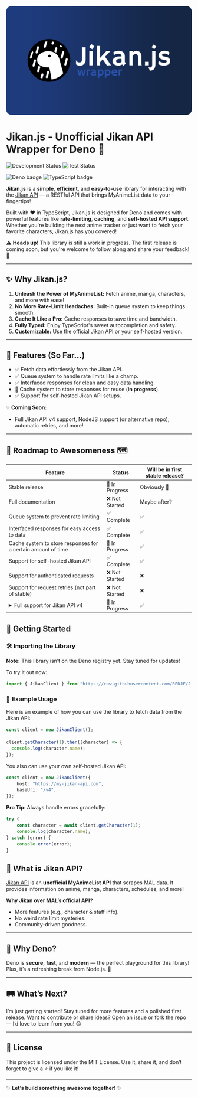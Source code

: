 <img src="meta/banner.svg" alt="Jikan.js Banner" style="border-radius: 15px;">

# Jikan.js - Unofficial Jikan API Wrapper for Deno  🚀

![Development Status](https://img.shields.io/badge/Status-In%20Development-orange?style=for-the-badge&logo=github)
![Test Status](https://img.shields.io/badge/Test%20Status-Passing-brightgreen?logo=github&style=for-the-badge)

![Deno badge](https://img.shields.io/badge/Deno-464647?style=for-the-badge&logo=deno&logoColor=white)
![TypeScript badge](https://img.shields.io/badge/TypeScript-3178C6?style=for-the-badge&logo=typescript&logoColor=white)


**Jikan.js** is a **simple**, **efficient**, and **easy-to-use** library for interacting with the [Jikan API](https://github.com/jikan-me/jikan) — a RESTful API that brings MyAnimeList data to your fingertips!  

Built with ❤️ in TypeScript, Jikan.js is designed for Deno and comes with powerful features like **rate-limiting**, **caching**, and **self-hosted API support**. Whether you're building the next anime tracker or just want to fetch your favorite characters, Jikan.js has you covered!  

⚠️ **Heads up!** This library is still a work in progress. The first release is coming soon, but you're welcome to follow along and share your feedback! 🙌

---

## ✨ Why Jikan.js?

1. **Unleash the Power of MyAnimeList:** Fetch anime, manga, characters, and more with ease!  
2. **No More Rate-Limit Headaches:** Built-in queue system to keep things smooth.  
3. **Cache It Like a Pro:** Cache responses to save time and bandwidth.  
4. **Fully Typed:** Enjoy TypeScript's sweet autocompletion and safety.  
5. **Customizable:** Use the official Jikan API or your self-hosted version.  

---

## 🌟 Features (So Far...)

- ✅ Fetch data effortlessly from the Jikan API.  
- ✅ Queue system to handle rate limits like a champ.  
- ✅ Interfaced responses for clean and easy data handling.  
- 🔄 Cache system to store responses for reuse (**in progress**).  
- ✅ Support for self-hosted Jikan API setups.  

💡 **Coming Soon:**  
- Full Jikan API v4 support, NodeJS support (or alternative repo), automatic retries, and more!

---

## 🚧 Roadmap to Awesomeness 🗺️

<table>
  <thead>
    <tr>
      <th>Feature</th>
      <th>Status</th>
	  <th>Will be in first stable release?</th>
    </tr>
  </thead>
  <tbody>
    <tr>
      <td>Stable release</td>
      <td>🔄 In Progress</td>
	  <td>Obviously 🥲</td>
    </tr>
    <tr>
      <td>Full documentation</td>
      <td>❌ Not Started</td>
	  <td>Maybe after❔</td>
    </tr>
    <tr>
      <td>Queue system to prevent rate limiting</td>
      <td>✅ Complete</td>
	  <td>✅</td>
    </tr>
    <tr>
      <td>Interfaced responses for easy access to data</td>
      <td>✅ Complete</td>
	  <td>✅</td>
    </tr>
    <tr>
      <td>Cache system to store responses for a certain amount of time</td>
      <td>🔄 In Progress</td>
	  <td>✅</td>
    </tr>
    <tr>
      <td>Support for self-hosted Jikan API</td>
      <td>✅ Complete</td>
	  <td>✅</td>
    </tr>
    <tr>
      <td>Support for authenticated requests</td>
      <td>❌ Not Started</td>
	  <td>❌</td>
    </tr>
	<tr>
	  <td>Support for request retries (not part of stable)</td>
	  <td>❌ Not Started</td>
	  <td>❌</td>
    <tr>
      <td>
        <details>
          <summary>Full support for Jikan API v4</summary>
          <table>
            <thead>
              <tr>
                <th>Sub-feature</th>
                <th>Status</th>
              </tr>
            </thead>
            <tbody>
              <tr>
                <td>Anime</td>
                <td>✅ Complete</td>
              </tr>
              <tr>
                <td>Characters</td>
                <td>✅ Complete</td>
              </tr>
              <tr>
                <td>Clubs</td>
                <td>❌ Not Started</td>
              </tr>
              <tr>
                <td>Genres</td>
                <td>❌ Not Started</td>
              </tr>
              <tr>
                <td>Magazines</td>
                <td>❌ Not Started</td>
              </tr>
              <tr>
                <td>Manga</td>
                <td>🔄 In Progress</td>
              </tr>
              <tr>
                <td>People</td>
                <td>❌ Not Started</td>
              </tr>
              <tr>
                <td>Producers</td>
                <td>❌ Not Started</td>
              </tr>
              <tr>
                <td>Random</td>
                <td>❌ Not Started</td>
              </tr>
              <tr>
                <td>Recommendations</td>
                <td>❌ Not Started</td>
              </tr>
              <tr>
                <td>Reviews</td>
                <td>❌ Not Started</td>
              </tr>
              <tr>
                <td>Schedules</td>
                <td>❌ Not Started</td>
              </tr>
              <tr>
                <td>Users</td>
                <td>❌ Not Started</td>
              </tr>
              <tr>
                <td>Seasons</td>
                <td>❌ Not Started</td>
              </tr>
              <tr>
                <td>Top</td>
                <td>❌ Not Started</td>
              </tr>
              <tr>
                <td>Watch</td>
                <td>❌ Not Started</td>
              </tr>
            </tbody>
          </table>
        </details>
      </td>
      <td>🔄 In Progress</td>
	  <td>✅</td>
    </tr>
  </tbody>
</table>

## 🚀 Getting Started

### 🛠️ Importing the Library
**Note:** This library isn’t on the Deno registry yet. Stay tuned for updates!


To try it out now:
```typescript
import { JikanClient } from "https://raw.githubusercontent.com/RPDJF/Jikan.js/refs/heads/main/src/index.ts";
```

### 🎯 Example Usage
Here is an example of how you can use the library to fetch data from the Jikan API:
```typescript
const client = new JikanClient();

client.getCharacter(1).then((character) => {
  console.log(character.name);
});
```

You also can use your own self-hosted Jikan API:
```typescript
const client = new JikanClient({
	host: "https://my-jikan-api.com",
	baseUri: "/v4",
});
```

**Pro Tip**: Always handle errors gracefully:

```typescript
try {
	const character = await client.getCharacter(1);
	console.log(character.name);
} catch (error) {
	console.error(error);
}
```

## 💬 What is Jikan API?

[Jikan API](https://github.com/jikan-me/jikan) is an **unofficial MyAnimeList API** that scrapes MAL data. It provides information on anime, manga, characters, schedules, and more!  

**Why Jikan over MAL’s official API?**  
- More features (e.g., character & staff info).  
- No weird rate limit mysteries.  
- Community-driven goodness.  

---

## 🌌 Why Deno?

Deno is **secure**, **fast**, and **modern** — the perfect playground for this library! Plus, it’s a refreshing break from Node.js. 🦕  

---

## 🛤️ What’s Next?

I’m just getting started! Stay tuned for more features and a polished first release. Want to contribute or share ideas? Open an issue or fork the repo — I’d love to learn from you! 😊  

---

## 📜 License

This project is licensed under the MIT License. Use it, share it, and don’t forget to give a ⭐ if you like it!  

---

✨ **Let’s build something awesome together!** ✨
